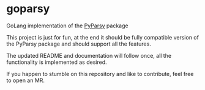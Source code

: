 # goparsy

GoLang implementation of the [PyParsy](https://github.com/vkolev/pyparsy) package

This project is just for fun, at the end it should be fully compatible version of the PyParsy package
and should support all the features.

The updated README and documentation will follow once, all the functionality is implemented as desired.

If you happen to stumble on this repository and like to contribute, feel free to open an MR.
